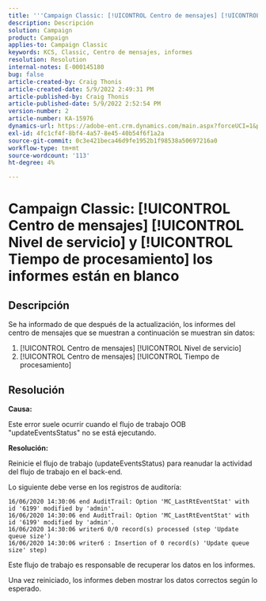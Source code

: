 ```yaml
---
title: '''Campaign Classic: [!UICONTROL Centro de mensajes] [!UICONTROL Nivel de servicio] y [!UICONTROL Tiempo de procesamiento] los informes están en blanco'
description: Descripción
solution: Campaign
product: Campaign
applies-to: Campaign Classic
keywords: KCS, Classic, Centro de mensajes, informes
resolution: Resolution
internal-notes: E-000145180
bug: false
article-created-by: Craig Thonis
article-created-date: 5/9/2022 2:49:31 PM
article-published-by: Craig Thonis
article-published-date: 5/9/2022 2:52:54 PM
version-number: 2
article-number: KA-15976
dynamics-url: https://adobe-ent.crm.dynamics.com/main.aspx?forceUCI=1&pagetype=entityrecord&etn=knowledgearticle&id=7f60453b-a7cf-ec11-a7b5-00224809c196
exl-id: 4fc1cf4f-8bf4-4a57-8e45-40b54f6f1a2a
source-git-commit: 0c3e421beca46d9fe1952b1f98538a50697216a0
workflow-type: tm+mt
source-wordcount: '113'
ht-degree: 4%

---
```


# Campaign Classic: [!UICONTROL Centro de mensajes] [!UICONTROL Nivel de servicio] y [!UICONTROL Tiempo de procesamiento] los informes están en blanco

## Descripción


Se ha informado de que después de la actualización, los informes del centro de mensajes que se muestran a continuación se muestran sin datos:

1. [!UICONTROL Centro de mensajes] [!UICONTROL Nivel de servicio]
2. [!UICONTROL Centro de mensajes] [!UICONTROL Tiempo de procesamiento]


## Resolución


<b>Causa: </b>

Este error suele ocurrir cuando el flujo de trabajo OOB &quot;updateEventsStatus&quot; no se está ejecutando.

<b>Resolución:</b>

Reinicie el flujo de trabajo (updateEventsStatus) para reanudar la actividad del flujo de trabajo en el back-end.

Lo siguiente debe verse en los registros de auditoría:


```
16/06/2020 14:30:06 end AuditTrail: Option 'MC_LastRtEventStat' with id '6199' modified by 'admin'.
16/06/2020 14:30:06 end AuditTrail: Option 'MC_LastRtEventStat' with id '6199' modified by 'admin'.
16/06/2020 14:30:06 writer6 0/0 record(s) processed (step 'Update queue size')
16/06/2020 14:30:06 writer6 : Insertion of 0 record(s) 'Update queue size' step)
```


Este flujo de trabajo es responsable de recuperar los datos en los informes.

Una vez reiniciado, los informes deben mostrar los datos correctos según lo esperado.

